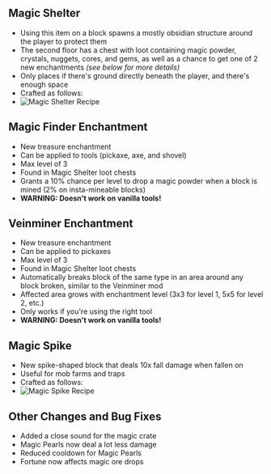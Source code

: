 ## Magic Shelter
- Using this item on a block spawns a mostly obsidian structure around the player to protect them
- The second floor has a chest with loot containing magic powder, crystals, nuggets, cores, and gems, as well as a chance to get one of 2 new enchantments _(see below for more details)_
- Only places if there's ground directly beneath the player, and there's enough space
- Crafted as follows:
- ![Magic Shelter Recipe](https://user-images.githubusercontent.com/55959311/166120665-a00db5b7-b3d7-4e55-b10d-91f33d196d9f.png)
## Magic Finder Enchantment
- New treasure enchantment
- Can be applied to tools (pickaxe, axe, and shovel)
- Max level of 3
- Found in Magic Shelter loot chests
- Grants a 10% chance per level to drop a magic powder when a block is mined (2% on insta-mineable blocks)
- **WARNING: Doesn't work on vanilla tools!**
## Veinminer Enchantment
- New treasure enchantment
- Can be applied to pickaxes
- Max level of 3
- Found in Magic Shelter loot chests
- Automatically breaks block of the same type in an area around any block broken, similar to the Veinminer mod
- Affected area grows with enchantment level (3x3 for level 1, 5x5 for level 2, etc.)
- Only works if you're using the right tool
- **WARNING: Doesn't work on vanilla tools!**
## Magic Spike
- New spike-shaped block that deals 10x fall damage when fallen on
- Useful for mob farms and traps
- Crafted as follows:
- ![Magic Spike Recipe](https://user-images.githubusercontent.com/55959311/166122283-da78b9cc-5f50-437b-af34-4444bca5d73a.png)
## Other Changes and Bug Fixes
- Added a close sound for the magic crate
- Magic Pearls now deal a lot less damage
- Reduced cooldown for Magic Pearls
- Fortune now affects magic ore drops